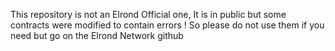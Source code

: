 This repository is not an Elrond Official one,
It is in public but some contracts were modified to contain errors !
So please do not use them if you need but go on the Elrond Network github
